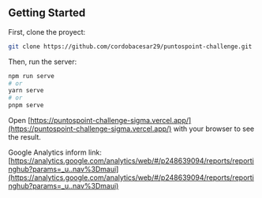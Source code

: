 ## Getting Started
First, clone the proyect: 
```bash
git clone https://github.com/cordobacesar29/puntospoint-challenge.git
```

Then, run the server:

```bash
npm run serve
# or
yarn serve
# or
pnpm serve
```

Open [https://puntospoint-challenge-sigma.vercel.app/](https://puntospoint-challenge-sigma.vercel.app/) with your browser to see the result.


Google Analytics inform link: [https://analytics.google.com/analytics/web/#/p248639094/reports/reportinghub?params=_u..nav%3Dmaui](https://analytics.google.com/analytics/web/#/p248639094/reports/reportinghub?params=_u..nav%3Dmaui)
